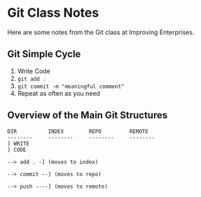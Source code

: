 # Git Class Notes

Here are some notes from the Git class at Improving Enterprises.

## Git Simple Cycle

1. Write Code
1. `git add .`
1. `git commit -m "meaningful comment"`
1. Repeat as often as you need

## Overview of the Main Git Structures

```
DIR          INDEX        REPO         REMOTE
--------     --------     --------     --------
] WRITE
] CODE

--> add . -] (moves to index)

--> commit --] (moves to repo)

--> push ----] (moves to remote)
```
